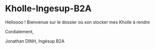 # Kholle-Ingesup-B2A

Helloooo ! Bienvenue sur le dossier où son stocker mes Kholle à rendre

Cordialement,

Jonathan DINH,
Ingésup B2A
